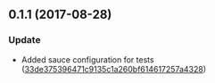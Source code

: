 <a name="0.1.1"></a>
## 0.1.1 (2017-08-28)


### Update

* Added sauce configuration for tests ([33de375396471c9135c1a260bf614617257a4328](https://github.com/advanced-rest-client/cookie-exchange/commit/33de375396471c9135c1a260bf614617257a4328))



